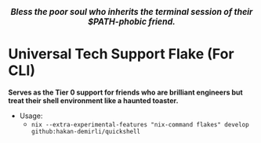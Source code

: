<p align="center">
  <big><b><i>Bless the poor soul who inherits the terminal session of their $PATH-phobic friend.</i></b></big>
</p>

# Universal Tech Support Flake (For CLI)

**Serves as the Tier 0 support for friends who are brilliant engineers but treat their shell environment like a haunted toaster.**

* Usage:
    * ```nix --extra-experimental-features "nix-command flakes" develop github:hakan-demirli/quickshell```
